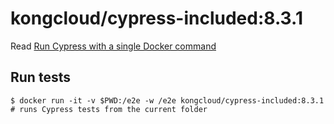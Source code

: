 # kongcloud/cypress-included:8.3.1

Read [Run Cypress with a single Docker command][blog post url]

## Run tests

```shell
$ docker run -it -v $PWD:/e2e -w /e2e kongcloud/cypress-included:8.3.1
# runs Cypress tests from the current folder
```

[blog post url]: https://www.cypress.io/blog/2019/05/02/run-cypress-with-a-single-docker-command/
